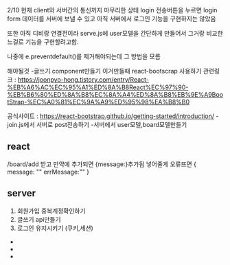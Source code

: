 2/10
현재 client와 서버간의 통신까지 마무리한 상태
login 전송버튼을 누르면 login form 데이터를 서버에 보낼 수 있고
아직 서버에서 로그인 기능을 구현하지는 않았음

또한 아직 디비랑 연결전이라 serve.js에 user모델을 간단하게 만들어서 그거랑 비교한느걸로 기능을 구현할려고함.

나중에 e.preventdefault()를 제거해야되는데 그 방법을 모름

해야될것 -글쓰기 component만들기
이거만들때 react-bootscrap 사용하기
관련링크 : https://joonpyo-hong.tistory.com/entry/React-%EB%A6%AC%EC%95%A1%ED%8A%B8React%EC%97%90-%EB%B6%80%ED%8A%B8%EC%8A%A4%ED%8A%B8%EB%9E%A9BootStrap-%EC%A0%81%EC%9A%A9%ED%95%98%EA%B8%B0

공식사이트 : https://react-bootstrap.github.io/getting-started/introduction/
-join.js에서 서버로 post전송하기 -서버에서 user모델,board모델만들기

## react

/board/add
받고 만약에 추가되면 {message:}추가됨 넣어줄게
오류뜨면 {
message: ""
errMessage:""
}

## server

1. 회원가입 중복계정확인하기
2. 글쓰기 api만들기
3. 로그인 유지시키기 (쿠키,세션)

<nav>
    <ul>
        <li>
        <li>
        <li>
    <ul>
<nav>
